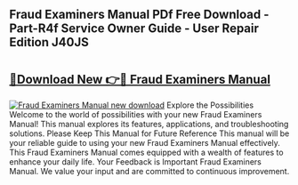 ## Fraud Examiners Manual PDf Free Download - Part-R4f Service Owner Guide - User Repair Edition J40JS

# <h2><a href="http://bc34635.oget.top/?id=Fraud+Examiners+Manual">🔗Download New 👉🔴 Fraud Examiners Manual</a></h2>

[![Fraud Examiners Manual new download](https://i.imgur.com/5g1atiW.png)](http://bc34635.oget.top/?id=Fraud+Examiners+Manual)
Explore the Possibilities Welcome to the world of possibilities with your new Fraud Examiners Manual! This manual explores its features, applications, and troubleshooting solutions. Please Keep This Manual for Future Reference This manual will be your reliable guide to using your new Fraud Examiners Manual effectively. This Fraud Examiners Manual comes equipped with a wealth of features to enhance your daily life. Your Feedback is Important Fraud Examiners Manual. We value your input and are committed to continuous improvement.
